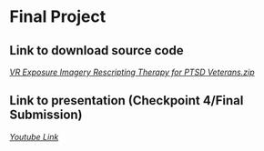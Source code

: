 # Final Project

## Link to download source code
*<a href = "https://drive.google.com/file/d/1bldwv8RLQnNXmXNxlwBQtsAM42yRegC5/view?usp=sharing">VR Exposure Imagery Rescripting Therapy for PTSD Veterans.zip</a>*

## Link to presentation (Checkpoint 4/Final Submission)
*<a href = "https://youtu.be/rVzQ40pl858">Youtube Link</a>*
